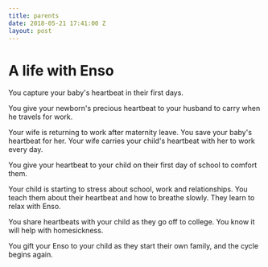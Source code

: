 ```yaml
---
title: parents
date: 2018-05-21 17:41:00 Z
layout: post
---
```


# A life with Enso 

You capture your baby's heartbeat in their first days. 

You give your newborn's precious heartbeat to your husband to carry when he travels for work.

Your wife is returning to work after maternity leave. You save your baby's heartbeat for her. Your wife carries your child's heartbeat with her to work every day. 

You give your heartbeat to your child on their first day of school to comfort them. 

Your child is starting to stress about school, work and relationships. You teach them about their heartbeat and how to breathe slowly. They learn to relax with Enso. 

You share heartbeats with your child as they go off to college. You know it will help with homesickness. 

You gift your Enso to your child as they start their own family, and the cycle begins again. 